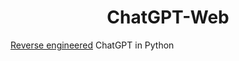 <h1 align="center"> ChatGPT-Web </h1>

<p align="center">

[Reverse engineered](https://en.wikipedia.org/wiki/Reverse_engineering) ChatGPT in Python 

</p> 